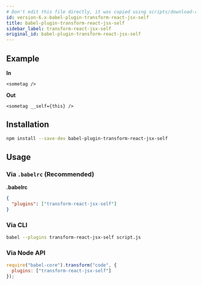 ```yaml
---
# Don't edit this file directly, it was copied using scripts/download-readmes.js: 
id: version-6.x-babel-plugin-transform-react-jsx-self
title: babel-plugin-transform-react-jsx-self
sidebar_label: transform-react-jsx-self
original_id: babel-plugin-transform-react-jsx-self
---
```


## Example

**In**

```
<sometag />
```

**Out**

```
<sometag __self={this} />
```

## Installation

```sh
npm install --save-dev babel-plugin-transform-react-jsx-self
```

## Usage

### Via `.babelrc` (Recommended)

**.babelrc**

```json
{
  "plugins": ["transform-react-jsx-self"]
}
```

### Via CLI

```sh
babel --plugins transform-react-jsx-self script.js
```

### Via Node API

```javascript
require("babel-core").transform("code", {
  plugins: ["transform-react-jsx-self"]
});
```

